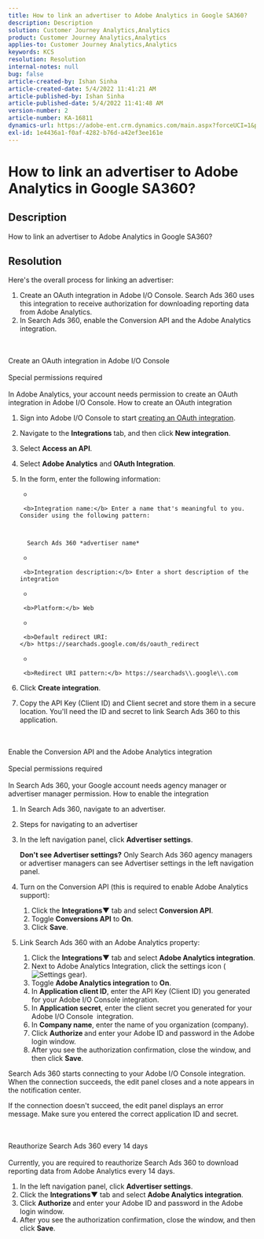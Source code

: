 ```yaml
---
title: How to link an advertiser to Adobe Analytics in Google SA360?
description: Description
solution: Customer Journey Analytics,Analytics
product: Customer Journey Analytics,Analytics
applies-to: Customer Journey Analytics,Analytics
keywords: KCS
resolution: Resolution
internal-notes: null
bug: false
article-created-by: Ishan Sinha
article-created-date: 5/4/2022 11:41:21 AM
article-published-by: Ishan Sinha
article-published-date: 5/4/2022 11:41:48 AM
version-number: 2
article-number: KA-16811
dynamics-url: https://adobe-ent.crm.dynamics.com/main.aspx?forceUCI=1&pagetype=entityrecord&etn=knowledgearticle&id=2e22a71b-9fcb-ec11-a7b5-6045bd00db25
exl-id: 1e4436a1-f0af-4282-b76d-a42ef3ee161e
---
```

# How to link an advertiser to Adobe Analytics in Google SA360?

## Description


How to link an advertiser to Adobe Analytics in Google SA360?


## Resolution


Here's the overall process for linking an advertiser:

1. Create an OAuth integration in Adobe I/O Console. Search Ads 360 uses this integration to receive authorization for downloading reporting data from Adobe Analytics.
2. In Search Ads 360, enable the Conversion API and the Adobe Analytics integration.

<br><br>Create an OAuth integration in Adobe I/O Console<br><br>Special permissions required<br><br>
In Adobe Analytics, your account needs permission to create an OAuth integration in Adobe I/O Console.
How to create an OAuth integration
1. Sign into Adobe I/O Console to start [creating an OAuth integration](https://www.adobe.io/authentication/auth-methods.html#!AdobeDocs/adobeio-auth/master/AuthenticationOverview/OAuthIntegration.md).
2. Navigate to the <b>Integrations</b> tab, and then click <b>New integration</b>.
3. Select <b>Access an API</b>.
4. Select <b>Adobe Analytics</b> and <b>OAuth Integration</b>.
5. In the form, enter the following information:

    - 

    
        

    
        <b>Integration name:</b> Enter a name that's meaningful to you. Consider using the following pattern:

    

         Search Ads 360 *advertiser name*
    - 

    
        <b>Integration description:</b> Enter a short description of the integration
    - 

    
        <b>Platform:</b> Web
    - 

    
        <b>Default redirect URI:</b> https://searchads.google.com/ds/oauth_redirect
    - 

    
        <b>Redirect URI pattern:</b> https://searchads\\.google\\.com
6. Click <b>Create integration</b>.
7. Copy the API Key (Client ID) and Client secret and store them in a secure location. You'll need the ID and secret to link Search Ads 360 to this application.

<br><br>Enable the Conversion API and the Adobe Analytics integration<br><br>Special permissions required<br><br>
In Search Ads 360, your Google account needs agency manager or advertiser manager permission.
How to enable the integration
1. In Search Ads 360, navigate to an advertiser.
2. Steps for navigating to an advertiser
3. In the left navigation panel, click <b>Advertiser settings</b>.

    

    <b>Don't see Advertiser settings?</b> Only Search Ads 360 agency managers or advertiser managers can see Advertiser settings in the left navigation panel.
4. Turn on the Conversion API (this is required to enable Adobe Analytics support):

    1. Click the <b>Integrations▼</b> tab and select <b>Conversion API</b>.
    2. Toggle <b>Conversions API</b> to <b>On</b>.
    3. Click <b>Save</b>.
5. Link Search Ads 360 with an Adobe Analytics property:

    1. Click the <b>Integrations▼</b> tab and select <b>Adobe Analytics integration</b>.
    2. Next to Adobe Analytics Integration, click the settings icon (![Settings gear](https://lh3.googleusercontent.com/epGzW5mbor9RE_qz89J5G7pIHHCI0kfzQSMglH7hxWZlWkyoRtS1urgdIttMd71uOtk=w18 "Settings gear")).
    3. Toggle <b>Adobe Analytics integration</b> to <b>On</b>.
    4. In <b>Application client ID</b>, enter the API Key (Client ID) you generated for your Adobe I/O Console integration.
    5. In <b>Application secret</b>, enter the client secret you generated for your Adobe I/O Console  integration.
    6. In <b>Company name</b>, enter the name of you organization (company).
    7. Click <b>Authorize </b>and enter your Adobe ID and password in the Adobe login window.
    8. After you see the authorization confirmation, close the window, and then click <b>Save</b>.


Search Ads 360 starts connecting to your Adobe I/O Console integration. When the connection succeeds, the edit panel closes and a note appears in the notification center.

If the connection doesn't succeed, the edit panel displays an error message. Make sure you entered the correct application ID and secret.


<br><br>Reauthorize Search Ads 360 every 14 days<br><br>
Currently, you are required to reauthorize Search Ads 360 to download reporting data from Adobe Analytics every 14 days.

1. In the left navigation panel, click <b>Advertiser settings</b>.
2. Click the <b>Integrations▼</b> tab and select <b>Adobe Analytics integration</b>.
3. Click <b>Authorize </b>and enter your Adobe ID and password in the Adobe login window.
4. After you see the authorization confirmation, close the window, and then click <b>Save</b>.
